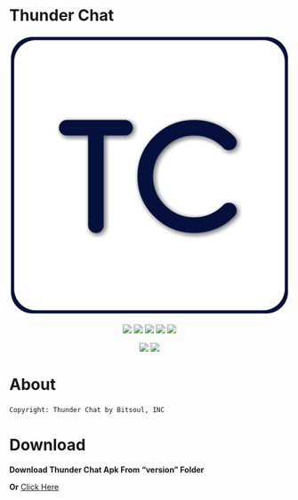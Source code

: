 # Thunder Chat

<p align="center">

  <img src="assets/20220512_154448.png">

</p>

<p align="center">

  <img src="https://img.shields.io/badge/Version-1.3-dark?style=for-the-badge">

  <img src="https://img.shields.io/github/license/apurboislam/thunder-chat?color=brown&style=for-the-badge">

  <img src="https://img.shields.io/github/stars/apurboislam/thunder-chat?color=yellow&style=for-the-badge">

  <img src="https://img.shields.io/github/issues/apurboislam/thunder-chat?color=skyblue&style=for-the-badge">

  <img src="https://img.shields.io/github/forks/apurboislam/thunder-chat?color=red&style=for-the-badge">

</p>

<p align="center">

  <img src="https://img.shields.io/badge/Author-Apurbo%20Islam-orange?style=flat-square">

  <img src="https://img.shields.io/badge/Open%20Source-Yes-purple?style=flat-square">



</p>

# About
`Copyright: Thunder Chat by Bitsoul, INC`





# Download
**Download Thunder Chat Apk From “version” Folder**


**Or**
[Click Here](https://github.com/apurboislam/Thunder-Chat/blob/main/version/TC_1.3.apk)


